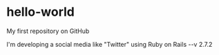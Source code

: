 # hello-world

My first repository on GitHub

I'm developing a social media like "Twitter" using Ruby on Rails --v 2.7.2 
